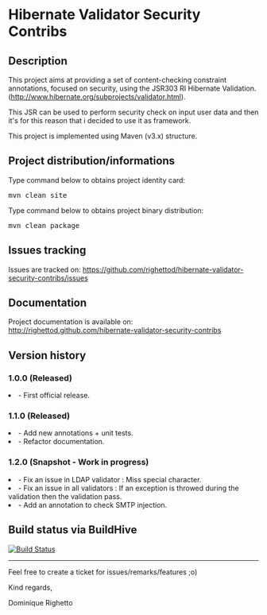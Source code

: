 # Hibernate Validator Security Contribs

## Description
This project aims at providing a set of content-checking constraint annotations, 
focused on security, using the JSR303 RI Hibernate Validation. 
(http://www.hibernate.org/subprojects/validator.html).

This JSR can be used to perform security check on input user data and then it's for this 
reason that i decided to use it as framework.

This project is implemented using Maven (v3.x) structure.

## Project distribution/informations

Type command below to obtains project identity card:

<pre>mvn clean site</pre>

Type command below to obtains project binary distribution:

<pre>mvn clean package</pre>

## Issues tracking
Issues are tracked on: 
https://github.com/righettod/hibernate-validator-security-contribs/issues

## Documentation
Project documentation is available on:
http://righettod.github.com/hibernate-validator-security-contribs

## Version history
### 1.0.0 (Released)

<li>- First official release.

### 1.1.0 (Released)

<li>- Add new annotations + unit tests.

<li>- Refactor documentation.

### 1.2.0 (Snapshot - Work in progress)

<li>- Fix an issue in LDAP validator : Miss special character.

<li>- Fix an issue in all validators : If an exception is throwed during the validation then the validation pass.

<li>- Add an annotation to check SMTP injection.

## Build status via BuildHive
[![Build Status](https://buildhive.cloudbees.com/job/righettod/job/hibernate-validator-security-contribs/badge/icon)](https://buildhive.cloudbees.com/job/righettod/job/hibernate-validator-security-contribs/)
- - -

Feel free to create a ticket for issues/remarks/features ;o)

Kind regards,

Dominique Righetto